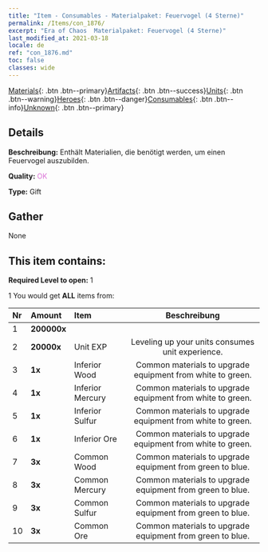 ```yaml
---
title: "Item - Consumables - Materialpaket: Feuervogel (4 Sterne)"
permalink: /Items/con_1876/
excerpt: "Era of Chaos  Materialpaket: Feuervogel (4 Sterne)"
last_modified_at: 2021-03-18
locale: de
ref: "con_1876.md"
toc: false
classes: wide
---
```

 [Materials](/de/Items/){: .btn .btn--primary}[Artifacts](/de/Items/Artifacts/){: .btn .btn--success}[Units](/de/Items/Units/){: .btn .btn--warning}[Heroes](/de/Items/Heroes/){: .btn .btn--danger}[Consumables](/de/Items/Consumables/){: .btn .btn--info}[Unknown](/de/Items/Unknown/){: .btn .btn--primary}

## Details
 **Beschreibung:** Enthält Materialien, die benötigt werden, um einen Feuervogel auszubilden.

 **Quality:** <span style="color: #DA70D6">OK</span>

 **Type:** Gift

## Gather

  None

## This item contains:

 **Required Level to open:** 1

 1 You would get **ALL** items  from:

  | Nr | Amount |     Item    | Beschreibung |
  |:---|:-------|:------------|:-----------:|
  | 1 |  **200000x** | <i class="fas fa-coins"/> |  | 
  | 2 |  **20000x** | Unit EXP | Leveling up your units consumes unit experience.  | 
  | 3 |  **1x** | Inferior Wood | Common materials to upgrade equipment from white to green.  | 
  | 4 |  **1x** | Inferior Mercury | Common materials to upgrade equipment from white to green.  | 
  | 5 |  **1x** | Inferior Sulfur | Common materials to upgrade equipment from white to green.  | 
  | 6 |  **1x** | Inferior Ore | Common materials to upgrade equipment from white to green.  | 
  | 7 |  **3x** | Common Wood | Common materials to upgrade equipment from green to blue.  | 
  | 8 |  **3x** | Common Mercury | Common materials to upgrade equipment from green to blue.  | 
  | 9 |  **3x** | Common Sulfur | Common materials to upgrade equipment from green to blue.  | 
  | 10 |  **3x** | Common Ore | Common materials to upgrade equipment from green to blue.  | 
